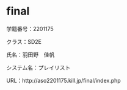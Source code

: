 # final

<p>学籍番号：2201175</p>
<p>クラス：SD2E</p>
<p>氏名：羽田野　佳帆</p>
<p>システム名：プレイリスト</p>
<p>URL：http://aso2201175.kill.jp/final/index.php</p>
